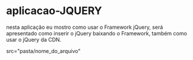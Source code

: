 # aplicacao-JQUERY
nesta aplicação eu mostro como usar o Framework jQuery, será apresentado como inserir o jQuery baixando o Framework, também como usar o jQuery da CDN.

<script src="js/jquery-3.3.1.min.js"></script>

src="pasta/nome_do_arquivo"
